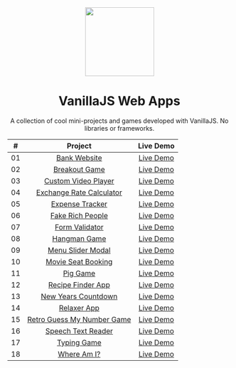 <div align="center">

<img src="https://thk.kanzae.net/wp-content/uploads/2017/06/vanilla-js.png" height=155/>

# VanillaJS Web Apps

A collection of cool mini-projects and games developed with VanillaJS. No libraries or frameworks.

|  #  |                                                        Project                                                         |                          Live Demo                           |
| :-: | :--------------------------------------------------------------------------------------------------------------------: | :----------------------------------------------------------: |
| 01  |            [Bank Website](https://github.com/c-grigsby/vanillaJS-web-apps/tree/master/src/bankist-website)             |       [Live Demo](https://bankify-website.netlify.app)       |
| 02  |             [Breakout Game](https://github.com/c-grigsby/vanillaJS-web-apps/tree/master/src/breakout-game)             |    [Live Demo](https://breakout-game-webapp.netlify.app/)    |
| 03  |       [Custom Video Player](https://github.com/c-grigsby/vanillaJS-web-apps/tree/master/src/custom-video-player)       |   [Live Demo](https://custom-video-player-1.netlify.app/)    |
| 04  |  [Exchange Rate Calculator](https://github.com/c-grigsby/vanillaJS-web-apps/tree/master/src/exchange-rate-calculator)  | [Live Demo](https://exchange-rate-calculator-5.netlify.app/) |
| 05  |           [Expense Tracker](https://github.com/c-grigsby/vanillaJS-web-apps/tree/master/src/expense-tracker)           |   [Live Demo](https://expense-tracker-app-5.netlify.app/)    |
| 06  |         [Fake Rich People](https://github.com/c-grigsby/vanillaJS-web-apps/tree/master/src/dom-array-methods)          |      [Live Demo](https://fake-rich-people.netlify.app/)      |
| 07  |            [Form Validator](https://github.com/c-grigsby/vanillaJS-web-apps/tree/master/src/form-validator)            |     [Live Demo](https://form-validation-5.netlify.app/)      |
| 08  |              [Hangman Game](https://github.com/c-grigsby/vanillaJS-web-apps/tree/master/src/hangman-game)              |       [Live Demo](https://hangman-game-2.netlify.app/)       |
| 09  |         [Menu Slider Modal](https://github.com/c-grigsby/vanillaJS-web-apps/tree/master/src/menu-slider-modal)         |    [Live Demo](https://menu-slider-modal-3.netlify.app/)     |
| 10  |        [Movie Seat Booking](https://github.com/c-grigsby/vanillaJS-web-apps/tree/master/src/movie-seat-booking)        |    [Live Demo](https://movie-seat-booking-1.netlify.app/)    |
| 11  |                  [Pig Game](https://github.com/c-grigsby/vanillaJS-web-apps/tree/master/src/pig-game)                  |         [Live Demo](https://pig-game-3.netlify.app/)         |
| 12  |          [ Recipe Finder App](https://github.com/c-grigsby/vanillaJS-web-apps/tree/master/src/my-meal-finder)          |       [Live Demo](https://my-mealdb-app.netlify.app)        |
| 13  |       [New Years Countdown](https://github.com/c-grigsby/vanillaJS-web-apps/tree/master/src/new-year-countdown)        |   [Live Demo](https://new-years-countdown-21.netlify.app/)   |
| 14  |               [Relaxer App](https://github.com/c-grigsby/vanillaJS-web-apps/tree/master/src/relaxer-app)               |       [Live Demo](https://relaxer-app-5.netlify.app/)        |
| 15  | [Retro Guess My Number Game](https://github.com/c-grigsby/vanillaJS-web-apps/tree/master/src/80s-guess-my-number-game) |  [Live Demo](https://80s-guess-my-number-game.netlify.app)   |
| 16  |        [Speech Text Reader](https://github.com/c-grigsby/vanillaJS-web-apps/tree/master/src/speech-text-reader)        |    [Live Demo](https://speech-text-reader-1.netlify.app/)    |
| 17  |               [Typing Game](https://github.com/c-grigsby/vanillaJS-web-apps/tree/master/src/typing-game)               |       [Live Demo](https://typing-game-34.netlify.app/)       |
| 18  |               [Where Am I?](https://github.com/c-grigsby/vanillaJS-web-apps/tree/master/src/where-am-I)                |        [Live Demo](https://where-am-i-8.netlify.app)         |

</div>
